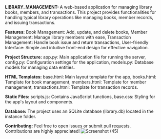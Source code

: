 **LIBRARY_MANAGEMENT:**
A web-based application for managing library books, members, and transactions.
This project provides functionalities for handling typical library operations like managing books, member records, and issuing transactions.

**Features:**
Book Management: Add, update, and delete books,
Member Management: Manage library members with ease,
Transaction Management: Handle book issue and return transactions,
User-friendly Interface: Simple and intuitive front-end design for effective navigation.

**Project Structure:**
app.py: Main application file for running the server,
config.py: Configuration settings for the application,
models.py: Database models for managing data entities.

**HTML Templates:**
base.html: Main layout template for the app,
books.html: Template for book management,
members.html: Template for member management,
transactions.html: Template for transaction records.

**Static Files:**
scripts.js: Contains JavaScript functions,
base.css: Styling for the app's layout and components.

**Database:**
The project uses an SQLite database (library.db) located in the instance folder.

**Contributing:**
Feel free to open issues or submit pull requests. Contributions are highly appreciated!
![Screenshot (45)](https://github.com/user-attachments/assets/2fd94c9f-713a-41d4-a52f-1011b8922cdd)


